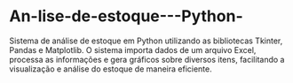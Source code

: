 # An-lise-de-estoque---Python-
 Sistema de análise de estoque em Python utilizando as bibliotecas Tkinter, Pandas e Matplotlib. O sistema importa dados de um arquivo Excel, processa as informações e gera gráficos sobre diversos itens, facilitando a visualização e análise do estoque de maneira eficiente.
